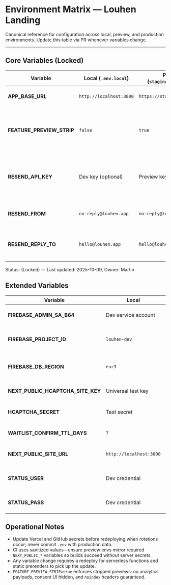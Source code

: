 # Environment Matrix — Louhen Landing

Canonical reference for configuration across local, preview, and production environments. Update this table via PR whenever variables change.

---

## Core Variables (Locked)

| Variable                  | Local (`.env.local`)    | Preview (`staging.louhen.app`) | Production (`www.louhen.app`) | Owner  | Rotation               | Notes                                                             |
| ------------------------- | ----------------------- | ------------------------------ | ----------------------------- | ------ | ---------------------- | ----------------------------------------------------------------- |
| **APP_BASE_URL**          | `http://localhost:3000` | `https://staging.louhen.app`   | `https://www.louhen.app`      | Martin | Quarterly or on signal | Must mirror deployment origin.                                    |
| **FEATURE_PREVIEW_STRIP** | `false`                 | `true`                         | `false`                       | Martin | Quarterly or on signal | Preview flag hides consent, disables analytics, enforces noindex. |
| **RESEND_API_KEY**        | Dev key (optional)      | Preview key                    | Production key                | Martin | Quarterly or on signal | Rotate via Resend; disable preview sends when not QAing email.    |
| **RESEND_FROM**           | `no-reply@louhen.app`   | `no-reply@louhen.app`          | `no-reply@louhen.app`         | Martin | Quarterly or on signal | Aligns with locked transactional identity.                        |
| **RESEND_REPLY_TO**       | `hello@louhen.app`      | `hello@louhen.app`             | `hello@louhen.app`            | Martin | Quarterly or on signal | Human support channel; keep consistent.                           |

Status: (Locked) — Last updated: 2025-10-09, Owner: Martin

## Extended Variables

| Variable                          | Local                   | Preview                      | Production                 | Owner  | Rotation               | Notes                                    |
| --------------------------------- | ----------------------- | ---------------------------- | -------------------------- | ------ | ---------------------- | ---------------------------------------- |
| **FIREBASE_ADMIN_SA_B64**         | Dev service account     | Preview service account      | Production service account | Martin | Quarterly or on signal | Store only in Vercel/GitHub secrets.     |
| **FIREBASE_PROJECT_ID**           | `louhen-dev`            | `louhen-staging`             | `louhen-prod`              | Martin | Quarterly or on signal | Must match Firestore instance per env.   |
| **FIREBASE_DB_REGION**            | `eur3`                  | `eur3`                       | `eur3`                     | Martin | Quarterly or on signal | Region locked; migration requires plan.  |
| **NEXT_PUBLIC_HCAPTCHA_SITE_KEY** | Universal test key      | Staging key                  | Production key             | Martin | Quarterly or on signal | Never ship test key beyond local.        |
| **HCAPTCHA_SECRET**               | Test secret             | Staging secret               | Production secret          | Martin | Quarterly or on signal | Server-only; rotate on signal.           |
| **WAITLIST_CONFIRM_TTL_DAYS**     | `7`                     | `1`                          | `7`                        | Martin | Quarterly or on signal | Short TTL on preview for expiry QA.      |
| **NEXT_PUBLIC_SITE_URL**          | `http://localhost:3000` | `https://staging.louhen.app` | `https://www.louhen.app`   | Martin | Quarterly or on signal | Mirrors `APP_BASE_URL`.                  |
| **STATUS_USER**                   | Dev credential          | Strong random secret         | Strong random secret       | Martin | Quarterly or on signal | Required for `/status` and uptime check. |
| **STATUS_PASS**                   | Dev credential          | Strong random secret         | Strong random secret       | Martin | Quarterly or on signal | Rotate alongside `STATUS_USER`.          |

## Operational Notes

- Update Vercel and GitHub secrets before redeploying when rotations occur; never commit `.env` with production data.
- CI uses sanitized values—ensure preview envs mirror required `NEXT_PUBLIC_*` variables so builds succeed without server secrets.
- Any variable change requires a redeploy for serverless functions and static prerenders to pick up the update.
- `FEATURE_PREVIEW_STRIP=true` enforces stripped previews: no analytics payloads, consent UI hidden, and `noindex` headers guaranteed.
